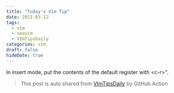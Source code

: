 ```yaml
---
title: "Today's Vim Tip"
date: 2021-03-12
tags:
  - vim
  - neovim
  - VImTipsDaily
categories: vim
draft: false
hideDate: true
---
```


In insert mode, put the contents of the default register with &lt;c-r&gt;".

> This post is auto shared from [VImTipsDaily](https://twitter.com/VImTipsDaily) by GitHub Action
